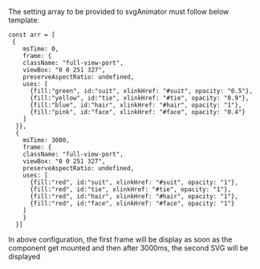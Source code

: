 The setting array to be provided to svgAnimator must follow below template: 


```
const arr = [
 { 
    msTime: 0,
    frame: {
    className: "full-view-port",
    viewBox: "0 0 251 327",
    preserveAspectRatio: undefined,
    uses: [
      {fill:"green", id:"suit", xlinkHref: "#suit", opacity: "0.5"},
      {fill:"yellow", id:"tie", xlinkHref: "#tie", opacity: "0.9"},
      {fill:"blue", id:"hair", xlinkHref: "#hair", opacity: "1"},
      {fill:"pink", id:"face", xlinkHref: "#face", opacity: "0.4"}
    ]
  }},
  { 
    msTime: 3000,
    frame: {
    className: "full-view-port",
    viewBox: "0 0 251 327",
    preserveAspectRatio: undefined,
    uses: [
      {fill:"red", id:"suit", xlinkHref: "#suit", opacity: "1"},
      {fill:"red", id:"tie", xlinkHref: "#tie", opacity: "1"},
      {fill:"red", id:"hair", xlinkHref: "#hair", opacity: "1"},
      {fill:"red", id:"face", xlinkHref: "#face", opacity: "1"}
    ]
    }
  }]
```

In above configuration, the first frame will be display as soon as the component get mounted and then after 3000ms, the second SVG will be displayed